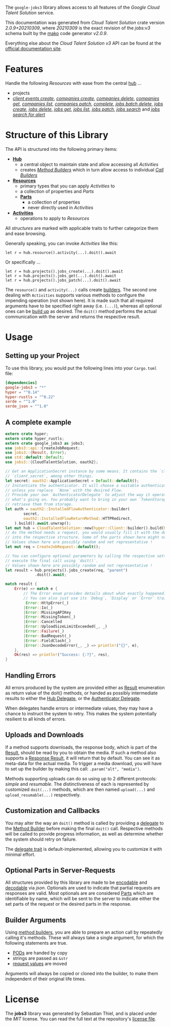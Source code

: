 <!---
DO NOT EDIT !
This file was generated automatically from 'src/mako/api/README.md.mako'
DO NOT EDIT !
-->
The `google-jobs3` library allows access to all features of the *Google Cloud Talent Solution* service.

This documentation was generated from *Cloud Talent Solution* crate version *2.0.9+20210309*, where *20210309* is the exact revision of the *jobs:v3* schema built by the [mako](http://www.makotemplates.org/) code generator *v2.0.9*.

Everything else about the *Cloud Talent Solution* *v3* API can be found at the
[official documentation site](https://cloud.google.com/talent-solution/job-search/docs/).
# Features

Handle the following *Resources* with ease from the central [hub](https://docs.rs/google-jobs3/2.0.9+20210309/google_jobs3/CloudTalentSolution) ... 

* projects
 * [*client events create*](https://docs.rs/google-jobs3/2.0.9+20210309/google_jobs3/api::ProjectClientEventCreateCall), [*companies create*](https://docs.rs/google-jobs3/2.0.9+20210309/google_jobs3/api::ProjectCompanyCreateCall), [*companies delete*](https://docs.rs/google-jobs3/2.0.9+20210309/google_jobs3/api::ProjectCompanyDeleteCall), [*companies get*](https://docs.rs/google-jobs3/2.0.9+20210309/google_jobs3/api::ProjectCompanyGetCall), [*companies list*](https://docs.rs/google-jobs3/2.0.9+20210309/google_jobs3/api::ProjectCompanyListCall), [*companies patch*](https://docs.rs/google-jobs3/2.0.9+20210309/google_jobs3/api::ProjectCompanyPatchCall), [*complete*](https://docs.rs/google-jobs3/2.0.9+20210309/google_jobs3/api::ProjectCompleteCall), [*jobs batch delete*](https://docs.rs/google-jobs3/2.0.9+20210309/google_jobs3/api::ProjectJobBatchDeleteCall), [*jobs create*](https://docs.rs/google-jobs3/2.0.9+20210309/google_jobs3/api::ProjectJobCreateCall), [*jobs delete*](https://docs.rs/google-jobs3/2.0.9+20210309/google_jobs3/api::ProjectJobDeleteCall), [*jobs get*](https://docs.rs/google-jobs3/2.0.9+20210309/google_jobs3/api::ProjectJobGetCall), [*jobs list*](https://docs.rs/google-jobs3/2.0.9+20210309/google_jobs3/api::ProjectJobListCall), [*jobs patch*](https://docs.rs/google-jobs3/2.0.9+20210309/google_jobs3/api::ProjectJobPatchCall), [*jobs search*](https://docs.rs/google-jobs3/2.0.9+20210309/google_jobs3/api::ProjectJobSearchCall) and [*jobs search for alert*](https://docs.rs/google-jobs3/2.0.9+20210309/google_jobs3/api::ProjectJobSearchForAlertCall)




# Structure of this Library

The API is structured into the following primary items:

* **[Hub](https://docs.rs/google-jobs3/2.0.9+20210309/google_jobs3/CloudTalentSolution)**
    * a central object to maintain state and allow accessing all *Activities*
    * creates [*Method Builders*](https://docs.rs/google-jobs3/2.0.9+20210309/google_jobs3/client::MethodsBuilder) which in turn
      allow access to individual [*Call Builders*](https://docs.rs/google-jobs3/2.0.9+20210309/google_jobs3/client::CallBuilder)
* **[Resources](https://docs.rs/google-jobs3/2.0.9+20210309/google_jobs3/client::Resource)**
    * primary types that you can apply *Activities* to
    * a collection of properties and *Parts*
    * **[Parts](https://docs.rs/google-jobs3/2.0.9+20210309/google_jobs3/client::Part)**
        * a collection of properties
        * never directly used in *Activities*
* **[Activities](https://docs.rs/google-jobs3/2.0.9+20210309/google_jobs3/client::CallBuilder)**
    * operations to apply to *Resources*

All *structures* are marked with applicable traits to further categorize them and ease browsing.

Generally speaking, you can invoke *Activities* like this:

```Rust,ignore
let r = hub.resource().activity(...).doit().await
```

Or specifically ...

```ignore
let r = hub.projects().jobs_create(...).doit().await
let r = hub.projects().jobs_get(...).doit().await
let r = hub.projects().jobs_patch(...).doit().await
```

The `resource()` and `activity(...)` calls create [builders][builder-pattern]. The second one dealing with `Activities` 
supports various methods to configure the impending operation (not shown here). It is made such that all required arguments have to be 
specified right away (i.e. `(...)`), whereas all optional ones can be [build up][builder-pattern] as desired.
The `doit()` method performs the actual communication with the server and returns the respective result.

# Usage

## Setting up your Project

To use this library, you would put the following lines into your `Cargo.toml` file:

```toml
[dependencies]
google-jobs3 = "*"
hyper = "^0.14"
hyper-rustls = "^0.22"
serde = "^1.0"
serde_json = "^1.0"
```

## A complete example

```Rust
extern crate hyper;
extern crate hyper_rustls;
extern crate google_jobs3 as jobs3;
use jobs3::api::CreateJobRequest;
use jobs3::{Result, Error};
use std::default::Default;
use jobs3::{CloudTalentSolution, oauth2};

// Get an ApplicationSecret instance by some means. It contains the `client_id` and 
// `client_secret`, among other things.
let secret: oauth2::ApplicationSecret = Default::default();
// Instantiate the authenticator. It will choose a suitable authentication flow for you, 
// unless you replace  `None` with the desired Flow.
// Provide your own `AuthenticatorDelegate` to adjust the way it operates and get feedback about 
// what's going on. You probably want to bring in your own `TokenStorage` to persist tokens and
// retrieve them from storage.
let auth = oauth2::InstalledFlowAuthenticator::builder(
        secret,
        oauth2::InstalledFlowReturnMethod::HTTPRedirect,
    ).build().await.unwrap();
let mut hub = CloudTalentSolution::new(hyper::Client::builder().build(hyper_rustls::HttpsConnector::with_native_roots()), auth);
// As the method needs a request, you would usually fill it with the desired information
// into the respective structure. Some of the parts shown here might not be applicable !
// Values shown here are possibly random and not representative !
let mut req = CreateJobRequest::default();

// You can configure optional parameters by calling the respective setters at will, and
// execute the final call using `doit()`.
// Values shown here are possibly random and not representative !
let result = hub.projects().jobs_create(req, "parent")
             .doit().await;

match result {
    Err(e) => match e {
        // The Error enum provides details about what exactly happened.
        // You can also just use its `Debug`, `Display` or `Error` traits
         Error::HttpError(_)
        |Error::Io(_)
        |Error::MissingAPIKey
        |Error::MissingToken(_)
        |Error::Cancelled
        |Error::UploadSizeLimitExceeded(_, _)
        |Error::Failure(_)
        |Error::BadRequest(_)
        |Error::FieldClash(_)
        |Error::JsonDecodeError(_, _) => println!("{}", e),
    },
    Ok(res) => println!("Success: {:?}", res),
}

```
## Handling Errors

All errors produced by the system are provided either as [Result](https://docs.rs/google-jobs3/2.0.9+20210309/google_jobs3/client::Result) enumeration as return value of
the doit() methods, or handed as possibly intermediate results to either the 
[Hub Delegate](https://docs.rs/google-jobs3/2.0.9+20210309/google_jobs3/client::Delegate), or the [Authenticator Delegate](https://docs.rs/yup-oauth2/*/yup_oauth2/trait.AuthenticatorDelegate.html).

When delegates handle errors or intermediate values, they may have a chance to instruct the system to retry. This 
makes the system potentially resilient to all kinds of errors.

## Uploads and Downloads
If a method supports downloads, the response body, which is part of the [Result](https://docs.rs/google-jobs3/2.0.9+20210309/google_jobs3/client::Result), should be
read by you to obtain the media.
If such a method also supports a [Response Result](https://docs.rs/google-jobs3/2.0.9+20210309/google_jobs3/client::ResponseResult), it will return that by default.
You can see it as meta-data for the actual media. To trigger a media download, you will have to set up the builder by making
this call: `.param("alt", "media")`.

Methods supporting uploads can do so using up to 2 different protocols: 
*simple* and *resumable*. The distinctiveness of each is represented by customized 
`doit(...)` methods, which are then named `upload(...)` and `upload_resumable(...)` respectively.

## Customization and Callbacks

You may alter the way an `doit()` method is called by providing a [delegate](https://docs.rs/google-jobs3/2.0.9+20210309/google_jobs3/client::Delegate) to the 
[Method Builder](https://docs.rs/google-jobs3/2.0.9+20210309/google_jobs3/client::CallBuilder) before making the final `doit()` call. 
Respective methods will be called to provide progress information, as well as determine whether the system should 
retry on failure.

The [delegate trait](https://docs.rs/google-jobs3/2.0.9+20210309/google_jobs3/client::Delegate) is default-implemented, allowing you to customize it with minimal effort.

## Optional Parts in Server-Requests

All structures provided by this library are made to be [encodable](https://docs.rs/google-jobs3/2.0.9+20210309/google_jobs3/client::RequestValue) and 
[decodable](https://docs.rs/google-jobs3/2.0.9+20210309/google_jobs3/client::ResponseResult) via *json*. Optionals are used to indicate that partial requests are responses 
are valid.
Most optionals are are considered [Parts](https://docs.rs/google-jobs3/2.0.9+20210309/google_jobs3/client::Part) which are identifiable by name, which will be sent to 
the server to indicate either the set parts of the request or the desired parts in the response.

## Builder Arguments

Using [method builders](https://docs.rs/google-jobs3/2.0.9+20210309/google_jobs3/client::CallBuilder), you are able to prepare an action call by repeatedly calling it's methods.
These will always take a single argument, for which the following statements are true.

* [PODs][wiki-pod] are handed by copy
* strings are passed as `&str`
* [request values](https://docs.rs/google-jobs3/2.0.9+20210309/google_jobs3/client::RequestValue) are moved

Arguments will always be copied or cloned into the builder, to make them independent of their original life times.

[wiki-pod]: http://en.wikipedia.org/wiki/Plain_old_data_structure
[builder-pattern]: http://en.wikipedia.org/wiki/Builder_pattern
[google-go-api]: https://github.com/google/google-api-go-client

# License
The **jobs3** library was generated by Sebastian Thiel, and is placed 
under the *MIT* license.
You can read the full text at the repository's [license file][repo-license].

[repo-license]: https://github.com/Byron/google-apis-rsblob/main/LICENSE.md
